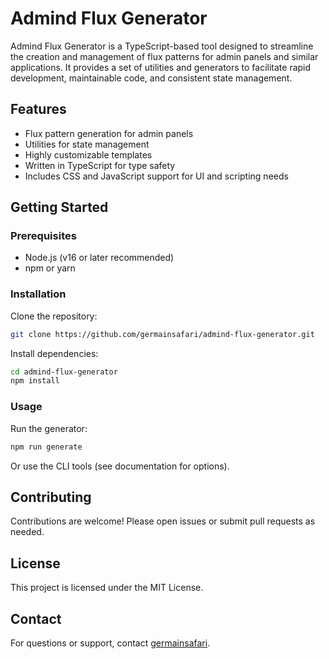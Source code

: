 # Admind Flux Generator

Admind Flux Generator is a TypeScript-based tool designed to streamline the creation and management of flux patterns for admin panels and similar applications. It provides a set of utilities and generators to facilitate rapid development, maintainable code, and consistent state management.

## Features
- Flux pattern generation for admin panels
- Utilities for state management
- Highly customizable templates
- Written in TypeScript for type safety
- Includes CSS and JavaScript support for UI and scripting needs

## Getting Started

### Prerequisites
- Node.js (v16 or later recommended)
- npm or yarn

### Installation

Clone the repository:
```bash
git clone https://github.com/germainsafari/admind-flux-generator.git
```
Install dependencies:
```bash
cd admind-flux-generator
npm install
```

### Usage

Run the generator:
```bash
npm run generate
```
Or use the CLI tools (see documentation for options).

## Contributing
Contributions are welcome! Please open issues or submit pull requests as needed.

## License
This project is licensed under the MIT License.

## Contact
For questions or support, contact [germainsafari](https://github.com/germainsafari).